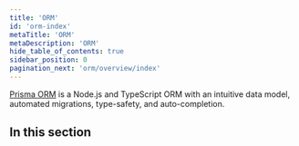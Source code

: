 ```yaml
---
title: 'ORM'
id: 'orm-index'
metaTitle: 'ORM'
metaDescription: 'ORM'
hide_table_of_contents: true
sidebar_position: 0
pagination_next: 'orm/overview/index'
---
```


<!-- TopBlock -->

[Prisma ORM](https://github.com/prisma/prisma) is a Node.js and TypeScript ORM with an intuitive data model, automated migrations, type-safety, and auto-completion.

## In this section

<!-- Subsections -->

